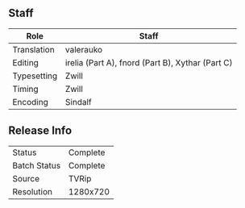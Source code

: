 ## Staff

| Role            | Staff     |
|-----------------|-----------|
| Translation     | valerauko |
| Editing         | irelia (Part A), fnord (Part B), Xythar (Part C) |
| Typesetting     | Zwill     |
| Timing          | Zwill     |
| Encoding        | Sindalf   |

## Release Info

|              |           |
|--------------|-----------|
| Status       | Complete  |
| Batch Status | Complete  |
| Source       | TVRip     |
| Resolution   | 1280x720  |
